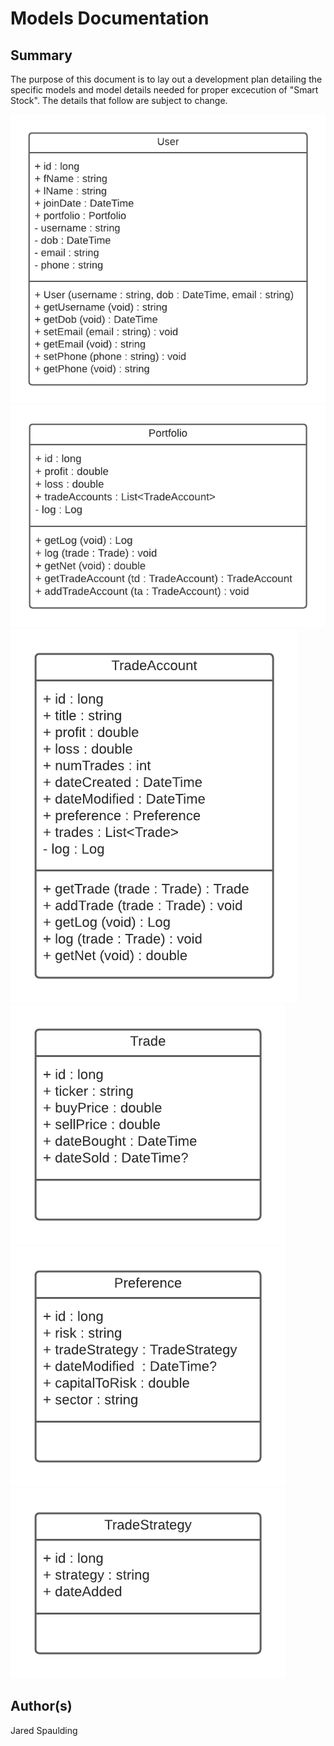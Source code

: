 # Models Documentation

## Summary
The purpose of this document is to lay out a development plan detailing the specific models and model details needed for proper excecution of "Smart Stock". The details that follow are subject to change.

![User UML](User_UML.png)
![Portfolio UML](Portfolio_UML.png)
![TradeAccount UML](TradeAccount_UML.png)
![Trade UML](Trade_UML.png)
![Preference UML](Preference_UML.png)
![TradeStrategy UML](TradeStrategy_UML.png)

## Author(s)
Jared Spaulding 